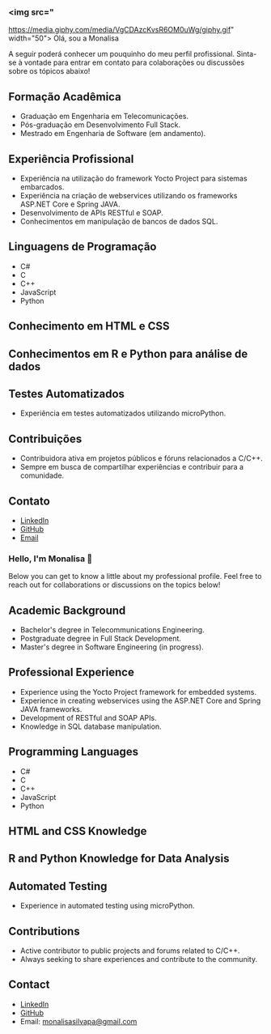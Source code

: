 ### <img src="
https://media.giphy.com/media/VgCDAzcKvsR6OM0uWg/giphy.gif"
width="50"> Olá, sou a Monalisa 

A seguir poderá conhecer um pouquinho do meu perfil profissional. 
Sinta-se à vontade para entrar em contato para colaborações ou discussões sobre os tópicos abaixo!

## Formação Acadêmica
- Graduação em Engenharia em Telecomunicações.
- Pós-graduação em Desenvolvimento Full Stack.
- Mestrado em Engenharia de Software (em andamento).

## Experiência Profissional
- Experiência na utilização do framework Yocto Project para sistemas embarcados.
- Experiência na criação de webservices utilizando os frameworks ASP.NET Core e Spring JAVA.
- Desenvolvimento de APIs RESTful e SOAP.
- Conhecimentos em manipulação de bancos de dados SQL.

## Linguagens de Programação
- C#
- C
- C++
- JavaScript
- Python

## Conhecimento em HTML e CSS

## Conhecimentos em R e Python para análise de dados

## Testes Automatizados
- Experiência em testes automatizados utilizando microPython.

## Contribuições
- Contribuidora ativa em projetos públicos e fóruns relacionados a C/C++.
- Sempre em busca de compartilhar experiências e contribuir para a comunidade.
  
## Contato
- [LinkedIn](https://www.linkedin.com/in/monalisa-conceição-silva/)
- [GitHub](https://github.com/monahsilva)
- [Email](monalisasilvapa@gmail.com)

  

### Hello, I'm Monalisa 👋

Below you can get to know a little about my professional profile.
Feel free to reach out for collaborations or discussions on the topics below!

## Academic Background
- Bachelor's degree in Telecommunications Engineering.
- Postgraduate degree in Full Stack Development.
- Master's degree in Software Engineering (in progress).

## Professional Experience
- Experience using the Yocto Project framework for embedded systems.
- Experience in creating webservices using the ASP.NET Core and Spring JAVA frameworks.
- Development of RESTful and SOAP APIs.
- Knowledge in SQL database manipulation.

## Programming Languages
- C#
- C
- C++
- JavaScript
- Python

## HTML and CSS Knowledge

## R and Python Knowledge for Data Analysis

## Automated Testing
- Experience in automated testing using microPython.

## Contributions
- Active contributor to public projects and forums related to C/C++.
- Always seeking to share experiences and contribute to the community.

## Contact
- [LinkedIn](https://www.linkedin.com/in/monalisa-conceição-silva/)
- [GitHub](https://github.com/monahsilva)
- Email: monalisasilvapa@gmail.com

